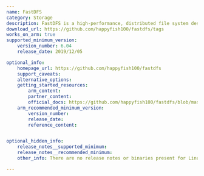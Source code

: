```yaml
---
name: FastDFS
category: Storage
description: FastDFS is a high-performance, distributed file system designed for managing large volumes of files efficiently.
download_url: https://github.com/happyfish100/fastdfs/tags
works_on_arm: true
supported_minimum_version:
    version_number: 6.04
    release_date: 2019/12/05

optional_info:
    homepage_url: https://github.com/happyfish100/fastdfs
    support_caveats: 
    alternative_options: 
    getting_started_resources:
        arm_content: 
        partner_content: 
        official_docs: https://github.com/happyfish100/fastdfs/blob/master/INSTALL
    arm_recommended_minimum_version:
        version_number: 
        release_date:
        reference_content:


optional_hidden_info:
    release_notes__supported_minimum: 
    release_notes__recommended_minimum:
    other_info: There are no release notes or binaries present for Linux/ARM64. FastDFS version 6.04 is installed and tested on the Neoverse N1, using steps mentioned in the [file](https://github.com/happyfish100/fastdfs/blob/V6.04/INSTALL).

---
```

